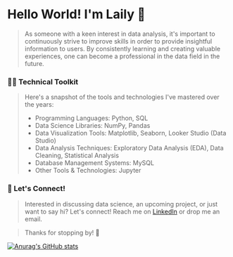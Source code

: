 # Hello World! I'm Laily 👋

> As someone with a keen interest in data analysis, it's important to continuously strive to improve skills
> in order to provide insightful information to users. By consistently learning and creating valuable experiences,
> one can become a professional in the data field in the future.

### 👩‍💻 Technical Toolkit
> Here's a snapshot of the tools and technologies I've mastered over the years:
>
> - Programming Languages: Python, SQL
> - Data Science Libraries: NumPy, Pandas
> - Data Visualization Tools: Matplotlib, Seaborn, Looker Studio (Data Studio)
> - Data Analysis Techniques: Exploratory Data Analysis (EDA), Data Cleaning, Statistical Analysis
> - Database Management Systems: MySQL
> - Other Tools & Technologies: Jupyter

### 💌 Let's Connect!
> Interested in discussing data science, an upcoming project, or just want to say hi?
> Let's connect! Reach me on [LinkedIn](www.linkedin.com/in/laily-azizah-660b57283) or drop me an email.

> Thanks for stopping by! 👋

[![Anurag's GitHub stats](https://github-readme-stats.vercel.app/api?username=LailyyAzizah)](https://github.com/anuraghazra/github-readme-stats)
